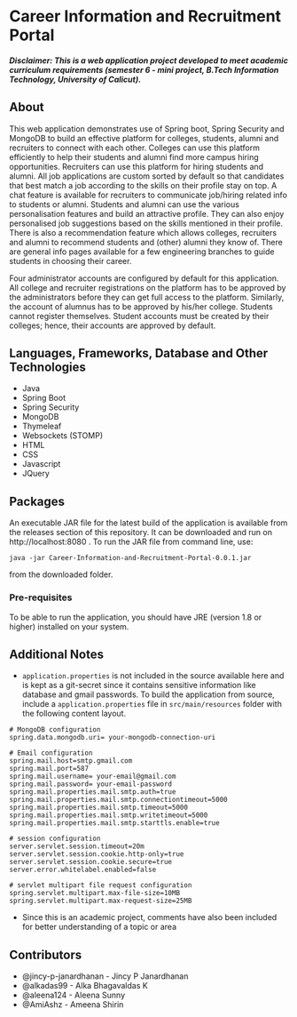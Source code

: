 # Career Information and Recruitment Portal
##### Disclaimer: This is a web application project developed to meet academic curriculum requirements (semester 6 - mini project, B.Tech Information Technology, University of Calicut).

## About
This web application demonstrates use of Spring boot, Spring Security and MongoDB to build an effective platform for colleges, students, alumni and recruiters to connect with each other. Colleges can use this platform efficiently to help their students and alumni find more campus hiring opportunities. Recruiters can use this platform for hiring students and alumni. All job applications are custom sorted by default so that candidates that best match a job according to the skills on their profile stay on top. A chat feature is available for recruiters to communicate job/hiring related info to students or alumni. Students and alumni can use the various personalisation features and build an attractive profile. They can also enjoy personalised job suggestions based on the skills mentioned in their profile. There is also a recommendation feature which allows colleges, recruiters and alumni to recommend students and (other) alumni they know of. There are general info pages available for a few engineering branches to guide students in choosing their career.

Four administrator accounts are configured by default for this application. All college and recruiter registrations on the platform has to be approved by the administrators before they can get full access to the platform. Similarly, the account of alumnus has to be approved by his/her college. Students cannot register themselves. Student accounts must be created by their colleges; hence, their accounts are approved by default.

## Languages, Frameworks, Database and Other Technologies
- Java
- Spring Boot
- Spring Security
- MongoDB
- Thymeleaf
- Websockets (STOMP)
- HTML
- CSS
- Javascript
- JQuery

## Packages
An executable JAR file for the latest build of the application is available from the releases section of this repository. It can be downloaded and run on http://localhost:8080 .
To run the JAR file from command line, use:
```
java -jar Career-Information-and-Recruitment-Portal-0.0.1.jar
```
from the downloaded folder.

### Pre-requisites
To be able to run the application, you should have JRE (version 1.8 or higher) installed on your system.

## Additional Notes

- `application.properties` is not included in the source available here and is kept as a git-secret since it contains sensitive information like database and gmail passwords. To build the application from source, include a `application.properties` file in `src/main/resources` folder with the following content layout.

```
# MongoDB configuration
spring.data.mongodb.uri= your-mongodb-connection-uri

# Email configuration
spring.mail.host=smtp.gmail.com
spring.mail.port=587
spring.mail.username= your-email@gmail.com
spring.mail.password= your-email-password
spring.mail.properties.mail.smtp.auth=true
spring.mail.properties.mail.smtp.connectiontimeout=5000
spring.mail.properties.mail.smtp.timeout=5000
spring.mail.properties.mail.smtp.writetimeout=5000
spring.mail.properties.mail.smtp.starttls.enable=true

# session configuration
server.servlet.session.timeout=20m
server.servlet.session.cookie.http-only=true
server.servlet.session.cookie.secure=true
server.error.whitelabel.enabled=false

# servlet multipart file request configuration
spring.servlet.multipart.max-file-size=10MB
spring.servlet.multipart.max-request-size=25MB

```

- Since this is an academic project, comments have also been included for better understanding of a topic or area


## Contributors

- @jincy-p-janardhanan - Jincy P Janardhanan
- @alkadas99 -  Alka Bhagavaldas K
- @aleena124 - Aleena Sunny
- @AmiAshz - Ameena Shirin
